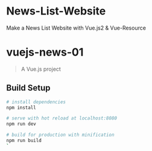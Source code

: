 # News-List-Website
Make a News List Website with Vue.js2 &amp; Vue-Resource

# vuejs-news-01

> A Vue.js project

## Build Setup

``` bash
# install dependencies
npm install

# serve with hot reload at localhost:8080
npm run dev

# build for production with minification
npm run build
`
